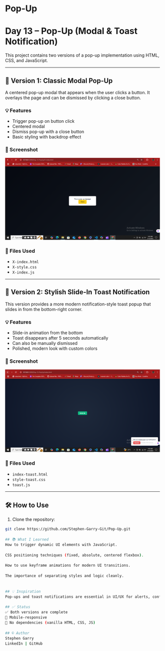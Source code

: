 # Pop-Up
# Day 13 – Pop-Up (Modal & Toast Notification)

This project contains two versions of a pop-up implementation using HTML, CSS, and JavaScript.

---

## 🔹 Version 1: Classic Modal Pop-Up

A centered pop-up modal that appears when the user clicks a button. It overlays the page and can be dismissed by clicking a close button.

### 💡 Features
- Trigger pop-up on button click
- Centered modal
- Dismiss pop-up with a close button
- Basic styling with backdrop effect

### 📸 Screenshot
![Classic Modal](/X-Preview.PNG) <!-- Replace with actual screenshot path -->

### 📁 Files Used
- `X-index.html`
- `X-style.css`
- `X-index.js`

---

## 🔸 Version 2: Stylish Slide-In Toast Notification

This version provides a more modern notification-style toast popup that slides in from the bottom-right corner.

### 💡 Features
- Slide-in animation from the bottom
- Toast disappears after 5 seconds automatically
- Can also be manually dismissed
- Polished, modern look with custom colors

### 📸 Screenshot
![Toast Notification](/Preview.PNG) <!-- Replace with actual screenshot path -->

### 📁 Files Used
- `index-toast.html`
- `style-toast.css`
- `toast.js`

---

## 🛠 How to Use

1. Clone the repository:
```bash
git clone https://github.com/Stephen-Garry-Git/Pop-Up.git

## 📚 What I Learned
How to trigger dynamic UI elements with JavaScript.

CSS positioning techniques (fixed, absolute, centered flexbox).

How to use keyframe animations for modern UI transitions.

The importance of separating styles and logic cleanly.


## 💡 Inspiration
Pop-ups and toast notifications are essential in UI/UX for alerts, confirmations, or non-intrusive messages. These are commonly used in mobile and web apps (e.g., WhatsApp, Twitter, YouTube) for feedback messages.

## ✅ Status
✅ Both versions are complete
🚀 Mobile-responsive
💾 No dependencies (vanilla HTML, CSS, JS)

## ©️ Author
Stephen Garry
LinkedIn | GitHub
